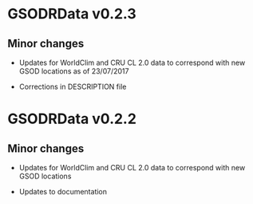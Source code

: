 # GSODRData v0.2.3

## Minor changes

- Updates for WorldClim and CRU CL 2.0 data to correspond with new GSOD
locations as of 23/07/2017

- Corrections in DESCRIPTION file

# GSODRData v0.2.2

## Minor changes

- Updates for WorldClim and CRU CL 2.0 data to correspond with new GSOD
locations

- Updates to documentation

